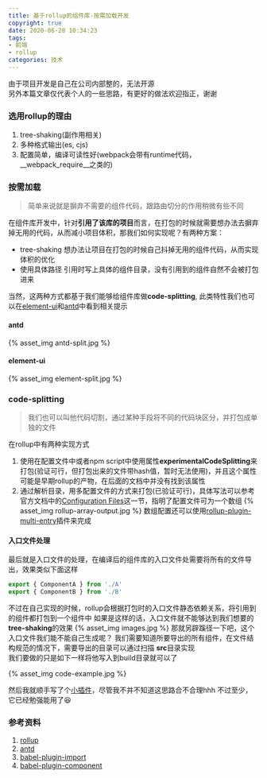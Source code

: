 ```yaml
---
title: 基于rollup的组件库-按需加载开发
copyright: true
date: 2020-06-28 10:34:23
tags: 
- 前端
- rollup
categories: 技术
---
```

由于项目开发是自己在公司内部整的，无法开源  
另外本篇文章仅代表个人的一些思路，有更好的做法欢迎指正，谢谢

<!--more-->
### 选用rollup的理由
1. tree-shaking(副作用相关)
2. 多种格式输出(es, cjs)
3. 配置简单，编译可读性好(webpack会带有runtime代码，\_\_webpack_require\_\_之类的)


### 按需加载
> 简单来说就是摒弃不需要的组件代码，跟路由切分的作用稍微有些不同

在组件库开发中，针对**引用了该库的项目**而言，在打包的时候就需要想办法去摒弃掉无用的代码，从而减小项目体积，那我们如何实现呢？有两种方案：  
* tree-shaking
  想办法让项目在打包的时候自己抖掉无用的组件代码，从而实现体积的优化
* 使用具体路径
  引用时写上具体的组件目录，没有引用到的组件自然不会被打包进来  

当然，这两种方式都基于我们能够给组件库做**code-splitting**, 此类特性我们也可以在[element-ui](http://element-cn.eleme.io/#/zh-CN)和[antd](https://ant.design/)中看到相关提示
#### antd
{% asset_img antd-split.jpg %}
#### element-ui
{% asset_img element-split.jpg %}

### code-splitting
  >我们也可以叫他代码切割，通过某种手段将不同的代码块区分，并打包成单独的文件   
  
  在rollup中有两种实现方式
  1. 使用在配置文件中或者npm script中使用属性**experimentalCodeSplitting**来打包(验证可行，但打包出来的文件带hash值，暂时无法使用)，并且这个属性可能是早期rollup的产物，在后面的文档中并没有找到该属性
  2. 通过解析目录，用多配置文件的方式来打包(已验证可行)，具体写法可以参考官方文档中的[Configuration Files](https://rollupjs.org/guide/en/#configuration-files)这一节，指明了配置文件可为一个数组
  {% asset_img rollup-array-output.jpg %}
  数组配置还可以使用[rollup-plugin-multi-entry](https://github.com/rollup/rollup-plugin-multi-entry)插件来完成  
#### 入口文件处理
  最后就是入口文件的处理，在编译后的组件库的入口文件处需要将所有的文件导出，效果类似下面这样
  ```js
  export { ComponentA } from './A'
  export { ComponentB } from './B'
  ```
  不过在自己实现的时候，rollup会根据打包时的入口文件静态依赖关系，将引用到的组件都打包到一个组件中
  如果是这样的话，入口文件就不能够达到我们想要的**tree-shaking**的效果 
  {% asset_img images.jpg %} 
  那就另辟蹊径一下吧，这个入口文件我们能不能自己生成呢？
  我们需要知道所要导出的所有组件，在文件结构规范的情况下，需要导出的目录可以通过扫描 **src**目录实现  
  我们要做的只是如下一样将他写入到build目录就可以了

  {% asset_img code-example.jpg %}

  然后我就顺手写了个[小插件](https://github.com/OctupleSakura/rollup-generate-entry)，尽管我不并不知道这思路合不合理hhh
  不过至少，它已经勉强能用了:laughing:

### 参考资料
1. [rollup](https://rollupjs.org/guide/en/)
2. [antd](https://ant.design/docs/react/introduce-cn)
3. [babel-plugin-import](https://github.com/ant-design/babel-plugin-import)
4. [babel-plugin-component](https://github.com/ElementUI/babel-plugin-component)